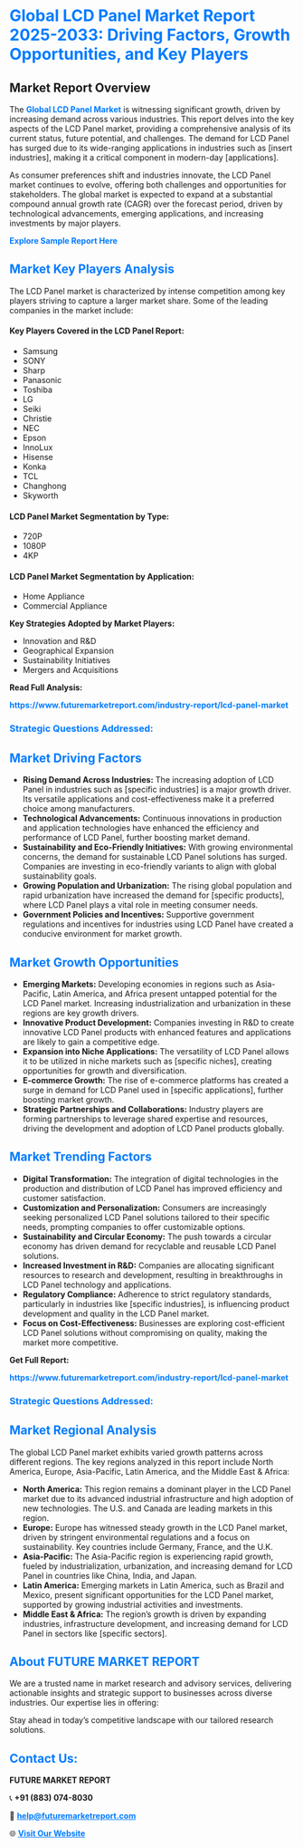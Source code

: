 <h1 style="color: #007BFF;">Global LCD Panel Market Report 2025-2033: Driving Factors, Growth Opportunities, and Key Players</h1>

<section id="overview">
<h2>Market Report Overview</h2>
<p>The <a href="https://www.futuremarketreport.com/industry-report/lcd-panel-market" style="color: #007BFF; text-decoration: none;"><strong>Global LCD Panel Market</strong></a> is witnessing significant growth, driven by increasing demand across various industries. This report delves into the key aspects of the LCD Panel market, providing a comprehensive analysis of its current status, future potential, and challenges. The demand for LCD Panel has surged due to its wide-ranging applications in industries such as [insert industries], making it a critical component in modern-day [applications].</p>
<p>As consumer preferences shift and industries innovate, the LCD Panel market continues to evolve, offering both challenges and opportunities for stakeholders. The global market is expected to expand at a substantial compound annual growth rate (CAGR) over the forecast period, driven by technological advancements, emerging applications, and increasing investments by major players.</p>
</section>

<section id="overview">
<p><a href="https://www.futuremarketreport.com/request-sample/reportId=104283" style="color: #007BFF; text-decoration: none;"><strong>Explore Sample Report Here</strong></a></p>
</section>

<section id="key-players">
<h2 style="color: #007BFF;">Market Key Players Analysis</h2>
<p>The LCD Panel market is characterized by intense competition among key players striving to capture a larger market share. Some of the leading companies in the market include:</p>
<h4>Key Players Covered in the LCD Panel Report:</h4>
<ul><li>Samsung</li><li>SONY</li><li>Sharp</li><li>Panasonic</li><li>Toshiba</li><li>LG</li><li>Seiki</li><li>Christie</li><li>NEC</li><li>Epson</li><li>InnoLux</li><li>Hisense</li><li>Konka</li><li>TCL</li><li>Changhong</li><li>Skyworth</li></ul>
<h4>LCD Panel Market Segmentation by Type:</h4>
<ul><li>720P</li><li>1080P</li><li>4KP</li></ul>

<h4>LCD Panel Market Segmentation by Application:</h4>
<ul><li>Home Appliance</li><li>Commercial Appliance</li></ul>
<p><strong>Key Strategies Adopted by Market Players:</strong></p>
<ul>
<li>Innovation and R&D</li>
<li>Geographical Expansion</li>
<li>Sustainability Initiatives</li>
<li>Mergers and Acquisitions</li>
</ul>
</section>

<section>
<p><strong>Read Full Analysis: </strong></p><a href="https://www.futuremarketreport.com/industry-report/lcd-panel-market" style="color: #007BFF; text-decoration: none;"><strong>https://www.futuremarketreport.com/industry-report/lcd-panel-market</strong></a>
<h3 style="color: #007BFF;">Strategic Questions Addressed:</h3>
</section>

<section id="driving-factors">
<h2 style="color: #007BFF;">Market Driving Factors</h2>
<ul>
<li><strong>Rising Demand Across Industries:</strong> The increasing adoption of LCD Panel in industries such as [specific industries] is a major growth driver. Its versatile applications and cost-effectiveness make it a preferred choice among manufacturers.</li>
<li><strong>Technological Advancements:</strong> Continuous innovations in production and application technologies have enhanced the efficiency and performance of LCD Panel, further boosting market demand.</li>
<li><strong>Sustainability and Eco-Friendly Initiatives:</strong> With growing environmental concerns, the demand for sustainable LCD Panel solutions has surged. Companies are investing in eco-friendly variants to align with global sustainability goals.</li>
<li><strong>Growing Population and Urbanization:</strong> The rising global population and rapid urbanization have increased the demand for [specific products], where LCD Panel plays a vital role in meeting consumer needs.</li>
<li><strong>Government Policies and Incentives:</strong> Supportive government regulations and incentives for industries using LCD Panel have created a conducive environment for market growth.</li>
</ul>
</section>

<section id="growth-opportunities">
<h2 style="color: #007BFF;">Market Growth Opportunities</h2>
<ul>
<li><strong>Emerging Markets:</strong> Developing economies in regions such as Asia-Pacific, Latin America, and Africa present untapped potential for the LCD Panel market. Increasing industrialization and urbanization in these regions are key growth drivers.</li>
<li><strong>Innovative Product Development:</strong> Companies investing in R&D to create innovative LCD Panel products with enhanced features and applications are likely to gain a competitive edge.</li>
<li><strong>Expansion into Niche Applications:</strong> The versatility of LCD Panel allows it to be utilized in niche markets such as [specific niches], creating opportunities for growth and diversification.</li>
<li><strong>E-commerce Growth:</strong> The rise of e-commerce platforms has created a surge in demand for LCD Panel used in [specific applications], further boosting market growth.</li>
<li><strong>Strategic Partnerships and Collaborations:</strong> Industry players are forming partnerships to leverage shared expertise and resources, driving the development and adoption of LCD Panel products globally.</li>
</ul>
</section>

<section id="trending-factors">
<h2 style="color: #007BFF;">Market Trending Factors</h2>
<ul>
<li><strong>Digital Transformation:</strong> The integration of digital technologies in the production and distribution of LCD Panel has improved efficiency and customer satisfaction.</li>
<li><strong>Customization and Personalization:</strong> Consumers are increasingly seeking personalized LCD Panel solutions tailored to their specific needs, prompting companies to offer customizable options.</li>
<li><strong>Sustainability and Circular Economy:</strong> The push towards a circular economy has driven demand for recyclable and reusable LCD Panel solutions.</li>
<li><strong>Increased Investment in R&D:</strong> Companies are allocating significant resources to research and development, resulting in breakthroughs in LCD Panel technology and applications.</li>
<li><strong>Regulatory Compliance:</strong> Adherence to strict regulatory standards, particularly in industries like [specific industries], is influencing product development and quality in the LCD Panel market.</li>
<li><strong>Focus on Cost-Effectiveness:</strong> Businesses are exploring cost-efficient LCD Panel solutions without compromising on quality, making the market more competitive.</li>
</ul>
</section>

<section>
<p><strong>Get Full Report: </strong></p><a href="https://www.futuremarketreport.com/industry-report/lcd-panel-market" style="color: #007BFF; text-decoration: none;"><strong>https://www.futuremarketreport.com/industry-report/lcd-panel-market</strong></a>
<h3 style="color: #007BFF;">Strategic Questions Addressed:</h3>
</section>


<section id="regional-analysis">
<h2 style="color: #007BFF;">Market Regional Analysis</h2>
<p>The global LCD Panel market exhibits varied growth patterns across different regions. The key regions analyzed in this report include North America, Europe, Asia-Pacific, Latin America, and the Middle East & Africa:</p>
<ul>
<li><strong>North America:</strong> This region remains a dominant player in the LCD Panel market due to its advanced industrial infrastructure and high adoption of new technologies. The U.S. and Canada are leading markets in this region.</li>
<li><strong>Europe:</strong> Europe has witnessed steady growth in the LCD Panel market, driven by stringent environmental regulations and a focus on sustainability. Key countries include Germany, France, and the U.K.</li>
<li><strong>Asia-Pacific:</strong> The Asia-Pacific region is experiencing rapid growth, fueled by industrialization, urbanization, and increasing demand for LCD Panel in countries like China, India, and Japan.</li>
<li><strong>Latin America:</strong> Emerging markets in Latin America, such as Brazil and Mexico, present significant opportunities for the LCD Panel market, supported by growing industrial activities and investments.</li>
<li><strong>Middle East & Africa:</strong> The region’s growth is driven by expanding industries, infrastructure development, and increasing demand for LCD Panel in sectors like [specific sectors].</li>
</ul>
</section>

<footer>
<h2 style="color: #007BFF;">About FUTURE MARKET REPORT</h2>
<p>We are a trusted name in market research and advisory services, delivering actionable insights and strategic support to businesses across diverse industries. Our expertise lies in offering:</p>

<p>Stay ahead in today’s competitive landscape with our tailored research solutions.</p>

<h2 style="color: #007BFF;">Contact Us:</h2>
<p><strong>FUTURE MARKET REPORT</strong></p>
<p>📞 <strong>+91 (883) 074-8030</strong></p>
<p>📧 <strong><a href="mailto:help@futuremarketreport.com" style="color: #007BFF;">help@futuremarketreport.com</a></strong></p>
<p>🌐 <strong><a href="https://www.futuremarketreport.com/" style="color: #007BFF;">Visit Our Website</a></strong></p>
</footer>